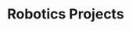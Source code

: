 ---
title: "Robotics Projects"
description: "This is meta description."
draft: false


# custom style
custom_class: "" 
custom_attributes: "" 
custom_css: ""
---